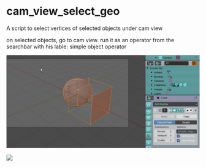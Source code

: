 # cam_view_select_geo

A script to select vertices of selected objects under cam view

on selected objects, go to cam view. 
run it as an operator from the searchbar with his lable: simple object operator   

![](Blender_2.jpg) 

![](Blender_4.jpg)
